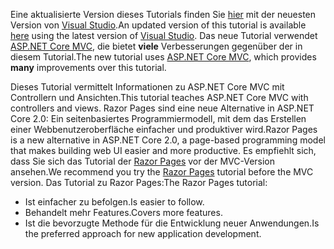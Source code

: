 <span data-ttu-id="c7c35-101">Eine aktualisierte Version dieses Tutorials finden Sie [hier](https://docs.microsoft.com/aspnet/core/tutorials/first-mvc-app/start-mvc) mit der neuesten Version von [Visual Studio](https://visualstudio.microsoft.com/).</span><span class="sxs-lookup"><span data-stu-id="c7c35-101">An updated version of this tutorial is available [here](https://docs.microsoft.com/aspnet/core/tutorials/first-mvc-app/start-mvc) using the latest version of [Visual Studio](https://visualstudio.microsoft.com/).</span></span> <span data-ttu-id="c7c35-102">Das neue Tutorial verwendet [ASP.NET Core MVC](https://docs.microsoft.com/aspnet/core/mvc/), die bietet **viele** Verbesserungen gegenüber der in diesem Tutorial.</span><span class="sxs-lookup"><span data-stu-id="c7c35-102">The new tutorial uses [ASP.NET Core MVC](https://docs.microsoft.com/aspnet/core/mvc/), which provides **many** improvements over this tutorial.</span></span>

<span data-ttu-id="c7c35-103">Dieses Tutorial vermittelt Informationen zu ASP.NET Core MVC mit Controllern und Ansichten.</span><span class="sxs-lookup"><span data-stu-id="c7c35-103">This tutorial teaches ASP.NET Core MVC with controllers and views.</span></span> <span data-ttu-id="c7c35-104">Razor Pages sind eine neue Alternative in ASP.NET Core 2.0: Ein seitenbasiertes Programmiermodell, mit dem das Erstellen einer Webbenutzeroberfläche einfacher und produktiver wird.</span><span class="sxs-lookup"><span data-stu-id="c7c35-104">Razor Pages is a new alternative in ASP.NET Core 2.0, a page-based programming model that makes building web UI easier and more productive.</span></span> <span data-ttu-id="c7c35-105">Es empfiehlt sich, dass Sie sich das Tutorial der [Razor Pages](https://docs.microsoft.com/aspnet/core/mvc/razor-pages) vor der MVC-Version ansehen.</span><span class="sxs-lookup"><span data-stu-id="c7c35-105">We recommend you try the [Razor Pages](https://docs.microsoft.com/aspnet/core/mvc/razor-pages) tutorial before the MVC version.</span></span> <span data-ttu-id="c7c35-106">Das Tutorial zu Razor Pages:</span><span class="sxs-lookup"><span data-stu-id="c7c35-106">The Razor Pages tutorial:</span></span>

* <span data-ttu-id="c7c35-107">Ist einfacher zu befolgen.</span><span class="sxs-lookup"><span data-stu-id="c7c35-107">Is easier to follow.</span></span>
* <span data-ttu-id="c7c35-108">Behandelt mehr Features.</span><span class="sxs-lookup"><span data-stu-id="c7c35-108">Covers more features.</span></span>
* <span data-ttu-id="c7c35-109">Ist die bevorzugte Methode für die Entwicklung neuer Anwendungen.</span><span class="sxs-lookup"><span data-stu-id="c7c35-109">Is the preferred approach for new application development.</span></span>
